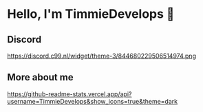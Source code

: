 # Hello, I'm TimmieDevelops 👋

## Discord
https://discord.c99.nl/widget/theme-3/844680229506514974.png

## More about me
https://github-readme-stats.vercel.app/api?username=TimmieDevelops&show_icons=true&theme=dark
